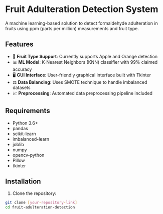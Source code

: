 # Fruit Adulteration Detection System

A machine learning-based solution to detect formaldehyde adulteration in fruits using ppm (parts per million) measurements and fruit type.

## Features

- 🍎 **Fruit Type Support**: Currently supports Apple and Orange detection
- 📊 **ML Model**: K-Nearest Neighbors (KNN) classifier with 99% claimed accuracy
- 🖥️ **GUI Interface**: User-friendly graphical interface built with Tkinter
- ⚖️ **Data Balancing**: Uses SMOTE technique to handle imbalanced datasets
- 📈 **Preprocessing**: Automated data preprocessing pipeline included

## Requirements

- Python 3.6+
- pandas
- scikit-learn
- imbalanced-learn
- joblib
- numpy
- opencv-python
- Pillow
- tkinter

## Installation

1. Clone the repository:
```bash
git clone [your-repository-link]
cd fruit-adulteration-detection
